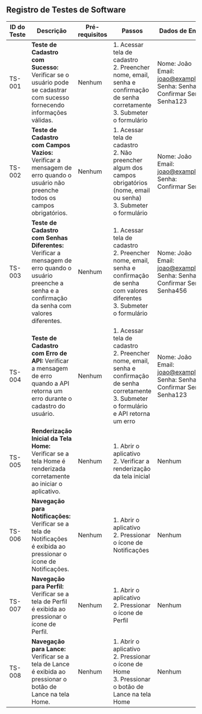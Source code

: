 

## Registro de Testes de Software

| ID do Teste | Descrição                                  | Pré-requisitos    | Passos                                                                                                        | Dados de Entrada   | Resultado Esperado                                      | Resultado Obtido | Status | Observações                     |
|-------------|--------------------------------------------|-------------------|---------------------------------------------------------------------------------------------------------------|--------------------|---------------------------------------------------------|------------------|--------|---------------------------------|
| TS-001      | **Teste de Cadastro com Sucesso:** Verificar se o usuário pode se cadastrar com sucesso fornecendo informações válidas. | Nenhum            | 1. Acessar tela de cadastro<br>2. Preencher nome, email, senha e confirmação de senha corretamente<br>3. Submeter o formulário | Nome: João<br>Email: joao@example.com<br>Senha: Senha123<br>Confirmar Senha: Senha123 | Cadastro bem-sucedido e exibição de mensagem de sucesso | Sucesso          | Passou | N/A                             |
| TS-002      | **Teste de Cadastro com Campos Vazios:** Verificar a mensagem de erro quando o usuário não preenche todos os campos obrigatórios. | Nenhum            | 1. Acessar tela de cadastro<br>2. Não preencher algum dos campos obrigatórios (nome, email ou senha)<br>3. Submeter o formulário | Nome: João<br>Email: joao@example.com<br>Senha: <br>Confirmar Senha: | Exibição de mensagem de erro "Preencha todos os campos!" | Sucesso          | Passou | N/A                             |
| TS-003      | **Teste de Cadastro com Senhas Diferentes:** Verificar a mensagem de erro quando o usuário preenche a senha e a confirmação da senha com valores diferentes. | Nenhum            | 1. Acessar tela de cadastro<br>2. Preencher nome, email, senha e confirmação de senha com valores diferentes<br>3. Submeter o formulário | Nome: João<br>Email: joao@example.com<br>Senha: Senha123<br>Confirmar Senha: Senha456 | Exibição de mensagem de erro "Senha diferente da digitada." | Sucesso          | Passou | N/A                             |
| TS-004      | **Teste de Cadastro com Erro de API:** Verificar a mensagem de erro quando a API retorna um erro durante o cadastro do usuário. | Nenhum            | 1. Acessar tela de cadastro<br>2. Preencher nome, email, senha e confirmação de senha corretamente<br>3. Submeter o formulário e API retorna um erro | Nome: João<br>Email: joao@example.com<br>Senha: Senha123<br>Confirmar Senha: Senha123 | Exibição de mensagem de erro "Não foi possivel cadastrar." | Sucesso          | Passou | Simular erro na API para teste |
| TS-005      | **Renderização Inicial da Tela Home:** Verificar se a tela Home é renderizada corretamente ao iniciar o aplicativo. | Nenhum            | 1. Abrir o aplicativo<br>2. Verificar a renderização da tela inicial                                           | Nenhum             | Tela Home renderizada corretamente                     | Sucesso          | Passou | N/A                             |
| TS-006      | **Navegação para Notificações:** Verificar se a tela de Notificações é exibida ao pressionar o ícone de Notificações. | Nenhum            | 1. Abrir o aplicativo<br>2. Pressionar o ícone de Notificações                                                 | Nenhum             | Tela de Notificações renderizada corretamente           | Sucesso          | Passou | N/A                             |
| TS-007      | **Navegação para Perfil:** Verificar se a tela de Perfil é exibida ao pressionar o ícone de Perfil. | Nenhum            | 1. Abrir o aplicativo<br>2. Pressionar o ícone de Perfil                                                       | Nenhum             | Tela de Perfil renderizada corretamente                | Sucesso          | Passou | N/A                             |
| TS-008      | **Navegação para Lance:** Verificar se a tela de Lance é exibida ao pressionar o botão de Lance na tela Home. | Nenhum            | 1. Abrir o aplicativo<br>2. Pressionar o ícone de Home<br>3. Pressionar o botão de Lance na tela Home          | Nenhum             | Tela de Lance renderizada corretamente                 | Sucesso          | Passou | N/A                             
